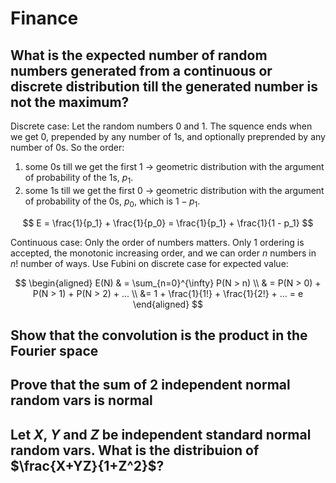 # Finance

## What is the expected number of random numbers generated from a continuous or discrete distribution till the generated number is not the maximum?

<!-- notecardId: 1754446392381 -->

Discrete case:
Let the random numbers 0 and 1. The squence ends when we get 0, prepended by any number of 1s, and optionally preprended by any number of 0s. So the order:

1. some 0s till we get the first 1 -> geometric distribution with the argument of probability of the 1s, $p_1$.
2. some 1s till we get the first 0 -> geometric distribution with the argument of probability of the 0s, $p_0$, which is $1 - p_1$.

$$
E = \frac{1}{p_1} + \frac{1}{p_0} = \frac{1}{p_1} + \frac{1}{1 - p_1}
$$

Continuous case:
Only the order of numbers matters. Only 1 ordering is accepted, the monotonic increasing order, and we can order $n$ numbers in $n!$ number of ways. Use Fubini on discrete case for expected value:

$$
\begin{aligned}
E(N) & = \sum_{n=0}^{\infty} P(N > n) \\
& = P(N > 0) + P(N > 1) + P(N > 2) + ... \\
&= 1 + \frac{1}{1!} + \frac{1}{2!} + ... = e
\end{aligned}
$$

## Show that the convolution is the product in the Fourier space

## Prove that the sum of 2 independent normal random vars is normal

## Let $X$, $Y$ and $Z$ be independent standard normal random vars. What is the distribuion of $\frac{X+YZ}{1+Z^2}$?

